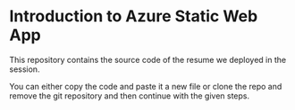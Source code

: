 # Introduction to Azure Static Web App 
This repository contains the source code of the resume we deployed in the session. </br>

You can either copy the code and paste it a new file or clone the repo and remove the git repository and then continue with the given steps.
